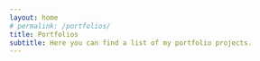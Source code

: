 ```yaml
---
layout: home
# permalink: /portfolios/
title: Portfolios
subtitle: Here you can find a list of my portfolio projects.
---
```



<!-- <ul>
  {% for portfolio in site.portfolios %}
    <li><a href="{{ portfolio.url }}">{{ portfolio.title }}</a></li>
  {% endfor %}
</ul> -->